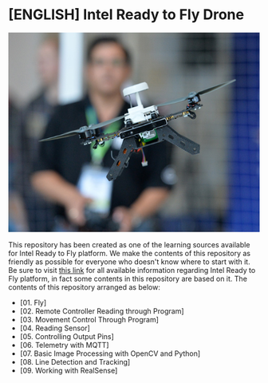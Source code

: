 # [ENGLISH] Intel Ready to Fly Drone

<img src="/images/Intel_Ready_to_Fly.png" height="400">

This repository has been created as one of the learning sources available for Intel Ready to Fly platform. We make the contents of this repository as friendly as possible for everyone who doesn't know where to start with it. Be sure to visit [this link](https://github.com/intel-aero) for all available information regarding Intel Ready to Fly platform, in fact some contents in this repository are based on it. The contents of this repository arranged as below:
* [01. Fly]
* [02. Remote Controller Reading through Program]
* [03. Movement Control Through Program]
* [04. Reading Sensor]
* [05. Controlling Output Pins]
* [06. Telemetry with MQTT]
* [07. Basic Image Processing with OpenCV and Python]
* [08. Line Detection and Tracking]
* [09. Working with RealSense]
